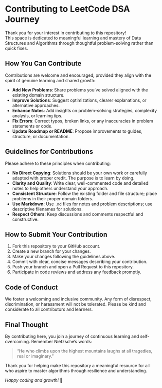 # Contributing to LeetCode DSA Journey

Thank you for your interest in contributing to this repository!  
This space is dedicated to meaningful learning and mastery of Data Structures and Algorithms through thoughtful problem-solving rather than quick fixes.

## How You Can Contribute

Contributions are welcome and encouraged, provided they align with the spirit of genuine learning and shared growth:

- **Add New Problems**: Share problems you’ve solved aligned with the existing domain structure.
- **Improve Solutions**: Suggest optimizations, clearer explanations, or alternative approaches.
- **Enhance Notes**: Add insights on problem-solving strategies, complexity analysis, or learning tips.
- **Fix Errors**: Correct typos, broken links, or any inaccuracies in problem statements or code.
- **Update Roadmap or README**: Propose improvements to guides, structure, or documentation.

## Guidelines for Contributions

Please adhere to these principles when contributing:

- **No Direct Copying**: Solutions should be your own work or carefully adapted with proper credit. The purpose is to learn by doing.
- **Clarity and Quality**: Write clear, well-commented code and detailed notes to help others understand your approach.
- **Consistent Structure**: Follow the existing folder and file structure; place problems in their proper domain folders.
- **Use Markdown**: Use `.md` files for notes and problem descriptions; use descriptive filenames for solutions.
- **Respect Others**: Keep discussions and comments respectful and constructive.

## How to Submit Your Contribution

1. Fork this repository to your GitHub account.  
2. Create a new branch for your changes.  
3. Make your changes following the guidelines above.  
4. Commit with clear, concise messages describing your contribution.  
5. Push your branch and open a Pull Request to this repository.  
6. Participate in code reviews and address any feedback promptly.

## Code of Conduct

We foster a welcoming and inclusive community. Any form of disrespect, discrimination, or harassment will not be tolerated. Please be kind and considerate to all contributors and learners.

## Final Thought

By contributing here, you join a journey of continuous learning and self-overcoming. Remember Nietzsche’s words:  

> “He who climbs upon the highest mountains laughs at all tragedies, real or imaginary.”

Thank you for helping make this repository a meaningful resource for all who aspire to master algorithms through resilience and understanding.

*Happy coding and growth!* 🚀
